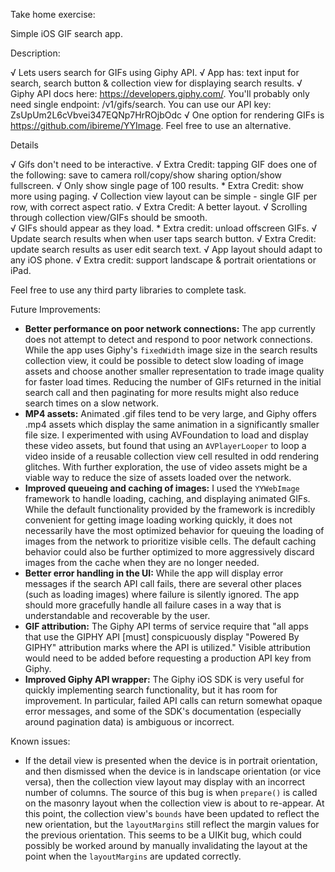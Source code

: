 Take home exercise:

Simple iOS GIF search app.

Description:

√ Lets users search for GIFs using Giphy API.
√ App has: text input for search, search button & collection view for displaying search results.
√ Giphy API docs here: https://developers.giphy.com/. You'll probably only need single endpoint: /v1/gifs/search.  You can use our API key: ZsUpUm2L6cVbvei347EQNp7HrROjbOdc
√ One option for rendering GIFs is https://github.com/ibireme/YYImage.  Feel free to use an alternative.

Details

√ Gifs don't need to be interactive.
    √ Extra Credit: tapping GIF does one of the following: save to camera roll/copy/show sharing option/show fullscreen.
√ Only show single page of 100 results.
    * Extra Credit: show more using paging.
√ Collection view layout can be simple - single GIF per row, with correct aspect ratio.
    √ Extra Credit: A better layout.
√ Scrolling through collection view/GIFs should be smooth.  
√ GIFs should appear as they load.
    * Extra credit: unload offscreen GIFs.
√ Update search results when when user taps search button.
    √ Extra Credit: update search results as user edit search text.
√ App layout should adapt to any iOS phone.
    √ Extra credit: support landscape & portrait orientations or iPad.

Feel free to use any third party libraries to complete task.


Future Improvements:
 - **Better performance on poor network connections:** The app currently does not attempt to detect and respond to poor network connections. While the app uses Giphy's `fixedWidth` image size in the search results collection view, it could be possible to detect slow loading of image assets and choose another smaller representation to trade image quality for faster load times. Reducing the number of GIFs returned in the initial search call and then paginating for more results might also reduce search times on a slow network.
 - **MP4 assets:** Animated .gif files tend to be very large, and Giphy offers .mp4 assets which display the same animation in a significantly smaller file size. I experimented with using AVFoundation to load and display these video assets, but found that using an `AVPlayerLooper` to loop a video inside of a reusable collection view cell resulted in odd rendering glitches. With further exploration, the use of video assets might be a viable way to reduce the size of assets loaded over the network.
 - **Improved queueing and caching of images:** I used the `YYWebImage` framework to handle loading, caching, and displaying animated GIFs. While the default functionality provided by the framework is incredibly convenient for getting image loading working quickly, it does not necessarily have the most optimized behavior for queuing the loading of images from the network to prioritize visible cells. The default caching behavior could also be further optimized to more aggressively discard images from the cache when they are no longer needed. 
 - **Better error handling in the UI:** While the app will display error messages if the search API call fails, there are several other places (such as loading images) where failure is silently ignored. The app should more gracefully handle all failure cases in a way that is understandable and recoverable by the user.
 - **GIF attribution:** The Giphy API terms of service require that "all apps that use the GIPHY API [must] conspicuously display "Powered By GIPHY" attribution marks where the API is utilized." Visible attribution would need to be added before requesting a production API key from Giphy.
 - **Improved Giphy API wrapper:** The Giphy iOS SDK is very useful for quickly implementing search functionality, but it has room for improvement. In particular, failed API calls can return somewhat opaque error messages, and some of the SDK's documentation (especially around pagination data) is ambiguous or incorrect.



Known issues:
 - If the detail view is presented when the device is in portrait orientation, and then dismissed when the device is in landscape orientation (or vice versa), then the collection view layout may display with an incorrect number of columns. The source of this bug is when `prepare()` is called on the masonry layout when the collection view is about to re-appear. At this point, the collection view's `bounds` have been updated to reflect the new orientation, but the `layoutMargins` still reflect the margin values for the previous orientation. This seems to be a UIKit bug, which could possibly be worked around by manually invalidating the layout at the point when the `layoutMargins` are updated correctly.
